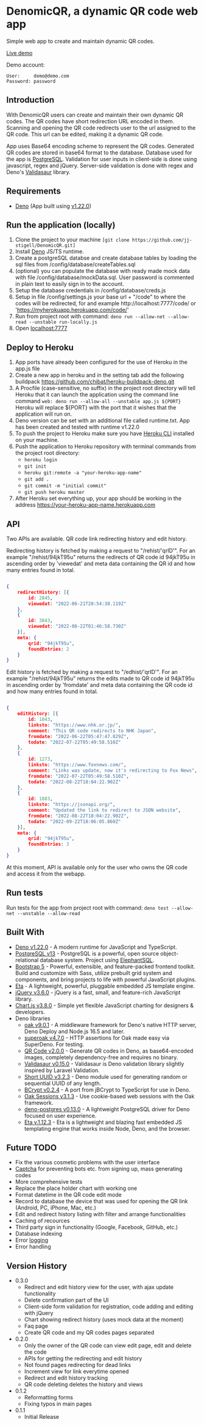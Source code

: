 # DenomicQR, a dynamic QR code web app
Simple web app to create and maintain dynamic QR codes.

[Live demo](https://denomic.herokuapp.com/)

Demo account:

    User:     demo@demo.com
    Password: password

## Introduction
With DenomicQR users can create and maintain their own dynamic QR codes.
The QR codes have short redirection URL encoded in them. Scanning and opening
the QR code redirects user to the url assigned to the QR code. This url can be
edited, making it a dynamic QR code.

App uses Base64 encoding scheme to represent the QR codes. Generated QR codes are stored in base64 format to the database.
Database used for the app is [PostgreSQL](https://www.postgresql.org/). Validation for user inputs in client-side is done using javascript, regex and jQuery. Server-side validation is done with regex and Deno's [Validasaur](https://github.com/emsifa/validasaur) library.

## Requirements
* [Deno](https://deno.land/) (App built using [v1.22.0](https://github.com/denoland/deno/releases/tag/v1.22.0))

## Run the application (locally)
1. Clone the project to your machine ```[git clone https://github.com/jj-stigell/DenomicQR.git]```
2. Install [Deno](https://deno.land/) JS/TS runtime.
3. Create a postgreSQL databse and create database tables by loading the sql files from /config/database/createTables.sql
4. (optional) you can populate the database with ready made mock data with file /config/database/mockData.sql.
User password is commented in plain text to easily sign in to the account.
5. Setup the database credentials in /config/database/creds.js
6. Setup in file /config/settings.js your base url + "/code" to where the codes will be redirected, for and example http://localhost:7777/code/ or 'https://myherokuapp.herokuapp.com/code/'
6. Run from project root with command: ```deno run --allow-net --allow-read --unstable run-locally.js```
7. Open [localhost:7777](http://localhost:7777)

## Deploy to Heroku
1. App ports have already been configured for the use of Heroku in the app.js file
2. Create a new app in heroku and in the setting tab add the following buildpack https://github.com/chibat/heroku-buildpack-deno.git
3. A Procfile (case-sensitive, no suffix) in the project root directory will tell Heroku that it can launch the application using the command line command ```web: deno run --allow-all --unstable app.js ${PORT}``` Heroku will replace ${PORT} with the port that it wishes that the application will run on.
4. Deno version can be set with an additional file called runtime.txt. App has been created and tested with runtime v1.22.0
5. To push the project to Heroku make sure you have [Heroku CLI](https://devcenter.heroku.com/articles/heroku-cli) installed on your machine.
6. Push the application to Heroku repository with terminal commands from the project root directory:
    * ```heroku login```
    * ```git init```
    * ```heroku git:remote -a "your-heroku-app-name"```
    * ```git add .```
    * ```git commit -m "initial commit"```
    * ```git push heroku master```
7. After Heroku set everything up, your app should be working in the address https://your-heroku-app-name.herokuapp.com

## API

Two APIs are available. QR code link redirecting history and edit history.

Redirecting history is fetched by making a request to "/rehist/'qrID'". For an example "/rehist/94jkT95u" returns the redirects of QR code id 94jkT95u in ascending order by 'viewedat' and meta data containing the QR id and how many entries found in total.

```json

{
    redirectHistory: [{
        id: 2845,
        viewedat: "2022-06-21T20:54:38.119Z"
    },
    {
        id: 3843,
        viewedat: "2022-06-22T01:46:58.730Z"
    }],
    meta: {
        qrid: "94jkT95u",
        foundEntries: 2
    }
}

```

Edit history is fetched by making a request to "/edhist/'qrID'". For an example "/rehist/94jkT95u" returns the edits made to QR code id 94jkT95u in ascending order by 'fromdate' and meta data containing the QR code id and how many entries found in total.

```json

{
    editHistory: [{
        id: 1043,
        linksto: "https://www.nhk.or.jp/",
        comment: "This QR code redirects to NHK Japan",
        fromdate: "2022-06-22T05:47:47.829Z",
        todate: "2022-07-22T05:49:58.510Z"
    },
    {
        id: 1273,
        linksto: "https://www.foxnews.com/",
        comment: "Links was update, now it's redirecting to Fox News",
        fromdate: "2022-07-22T05:49:58.510Z",
        todate: "2022-08-22T18:04:22.902Z"
    },
    {
        id: 1883,
        linksto: "https://jsonapi.org/",
        comment: "Updated the link to redirect to JSON website",
        fromdate: "2022-08-22T18:04:22.902Z",
        todate: "2022-09-22T18:06:05.860Z"
    }],
    meta: {
        qrid: "94jkT95u",
        foundEntries: 3
    }
}

```
At this moment, API is available only for the user who owns the QR code and access it from the webapp.

## Run tests
Run tests for the app from project root with command: ```deno test --allow-net --unstable --allow-read```

## Built With

* [Deno v1.22.0](https://deno.land/) - A modern runtime for JavaScript and TypeScript.
* [PostgreSQL v13](https://www.postgresql.org/docs/13/index.html) - PostgreSQL is a powerful, open source object-relational database system. Project using [ElephantSQL](https://www.elephantsql.com/plans.html).
* [Bootstrap 5](https://getbootstrap.com/) - Powerful, extensible, and feature-packed frontend toolkit. Build and customize with Sass, utilize prebuilt grid system and components, and bring projects to life with powerful JavaScript plugins.
* [Eta](https://eta.js.org/) - A lightweight, powerful, pluggable embedded JS template engine.
* [jQuery v3.6.0](https://jquery.com/) - jQuery is a fast, small, and feature-rich JavaScript library.
* [Chart.js v3.8.0](https://www.chartjs.org/) - Simple yet flexible JavaScript charting for designers & developers.
* Deno libraries
    * [oak v9.0.1](https://github.com/oakserver/oak) - A middleware framework for Deno's native HTTP server, Deno Deploy and Node.js 16.5 and later.
    * [superoak v4.7.0](https://deno.land/x/superoak@4.7.0) - HTTP assertions for Oak made easy via SuperDeno. For testing.
    * [QR Code v2.0.0](https://deno.land/x/qrcode@v2.0.0) - Generate QR codes in Deno, as base64-encoded images, completely dependency-free and requires no binary.
    * [Validasaur v0.15.0](https://github.com/emsifa/validasaur) - Validasaur is Deno validation library slightly inspired by Laravel Validation.
    * [Short UUID v3.2.3](https://github.com/jeanlescure/short_uuid) - Deno module used for generating random or sequential UUID of any length.
    * [BCrypt v0.2.4](https://deno.land/x/bcrypt@v0.2.4) - A port from jBCrypt to TypeScript for use in Deno.
    * [Oak Sessions v3.1.3](https://deno.land/x/oak_sessions@v3.1.3) - Use cookie-based web sessions with the Oak framework.
    * [deno-postgres v0.13.0](https://deno.land/x/postgres@v0.13.0) - A lightweight PostgreSQL driver for Deno focused on user experience.
    * [Eta v.1.12.3](https://deno.land/x/eta@v1.12.3) - Eta is a lightweight and blazing fast embedded JS templating engine that works inside Node, Deno, and the browser.

## Future TODO
* Fix the various cosmetic problems with the user interface
* [Captcha](https://deno.land/x/svg_captcha@v1.1.0) for preventing bots etc. from signing up, mass generating codes
* More comprehensive tests
* Replace the place holder chart with working one
* Format datetime in the QR code edit mode
* Record to database the device that was used for opening the QR link (Android, PC, iPhone, Mac, etc.)
* Edit and redirect history listing with filter and arrange functionalities
* Caching of recources
* Third party sign in functionality (Google, Facebook, GitHub, etc.)
* Database indexing
* Error [logging](https://deno.land/std@0.145.0/log/README.md)
* Error handling

## Version History
* 0.3.0
    * Redirect and edit history view for the user, with ajax update functionality
    * Delete confirmation part of the UI
    * Client-side form validation for registration, code adding and editing with jQuery
    * Chart showing redirect history (uses mock data at the moment)
    * Faq page
    * Create QR code and my QR codes pages separated
* 0.2.0
    * Only the owner of the QR code can view edit page, edit and delete the code
    * APIs for getting the redirecting and edit history
    * Not found pages redirecting for dead links
    * Increment view for link everytime opened
    * Redirect and edit history tracking
    * QR code deleting deletes the history and views
* 0.1.2
    * Reformatting forms
    * Fixing typos in main pages
* 0.1.1
    * Initial Release